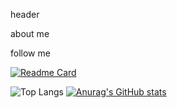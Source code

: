 header

about me

follow me





[![Readme Card](https://github-readme-stats.vercel.app/api/pin/?username=WebBygi&repo=github-readme-stats&theme=nord)](https://github.com/anuraghazra/github-readme-stats)


![Top Langs](https://github-readme-stats.vercel.app/api/top-langs/?username=WebBygi&hide_progress=true&theme=nord&layout=donut-vertical)
[![Anurag's GitHub stats](https://github-readme-stats.vercel.app/api?username=WebBygi&show_icons=true&theme=nord)](https://github.com/anuraghazra/github-readme-stats)
